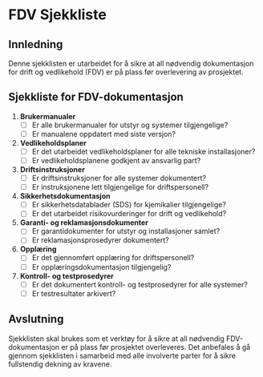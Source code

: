 # FDV Sjekkliste

## Innledning
Denne sjekklisten er utarbeidet for å sikre at all nødvendig dokumentasjon for drift og vedlikehold (FDV) er på plass før overlevering av prosjektet.

## Sjekkliste for FDV-dokumentasjon

1. **Brukermanualer**
   - [ ] Er alle brukermanualer for utstyr og systemer tilgjengelige?
   - [ ] Er manualene oppdatert med siste versjon?

2. **Vedlikeholdsplaner**
   - [ ] Er det utarbeidet vedlikeholdsplaner for alle tekniske installasjoner?
   - [ ] Er vedlikeholdsplanene godkjent av ansvarlig part?

3. **Driftsinstruksjoner**
   - [ ] Er driftsinstruksjoner for alle systemer dokumentert?
   - [ ] Er instruksjonene lett tilgjengelige for driftspersonell?

4. **Sikkerhetsdokumentasjon**
   - [ ] Er sikkerhetsdatablader (SDS) for kjemikalier tilgjengelige?
   - [ ] Er det utarbeidet risikovurderinger for drift og vedlikehold?

5. **Garanti- og reklamasjonsdokumenter**
   - [ ] Er garantidokumenter for utstyr og installasjoner samlet?
   - [ ] Er reklamasjonsprosedyrer dokumentert?

6. **Opplæring**
   - [ ] Er det gjennomført opplæring for driftspersonell?
   - [ ] Er opplæringsdokumentasjon tilgjengelig?

7. **Kontroll- og testprosedyrer**
   - [ ] Er det dokumentert kontroll- og testprosedyrer for alle systemer?
   - [ ] Er testresultater arkivert?

## Avslutning
Sjekklisten skal brukes som et verktøy for å sikre at all nødvendig FDV-dokumentasjon er på plass før prosjektet overleveres. Det anbefales å gå gjennom sjekklisten i samarbeid med alle involverte parter for å sikre fullstendig dekning av kravene.